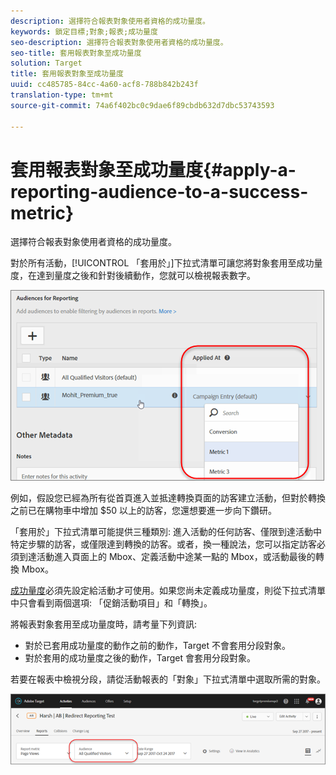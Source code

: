 ```yaml
---
description: 選擇符合報表對象使用者資格的成功量度。
keywords: 鎖定目標;對象;報表;成功量度
seo-description: 選擇符合報表對象使用者資格的成功量度。
seo-title: 套用報表對象至成功量度
solution: Target
title: 套用報表對象至成功量度
uuid: cc485785-84cc-4a60-acf8-788b842b243f
translation-type: tm+mt
source-git-commit: 74a6f402bc0c9dae6f89cbdb632d7dbc53743593

---
```



# 套用報表對象至成功量度{#apply-a-reporting-audience-to-a-success-metric}

選擇符合報表對象使用者資格的成功量度。

對於所有活動，[!UICONTROL 「套用於」]下拉式清單可讓您將對象套用至成功量度，在達到量度之後和針對後續動作，您就可以檢視報表數字。

![](assets/success_metric.png)

例如，假設您已經為所有從首頁進入並抵達轉換頁面的訪客建立活動，但對於轉換之前已在購物車中增加 $50 以上的訪客，您還想要進一步向下鑽研。

「套用於」下拉式清單可能提供三種類別: 進入活動的任何訪客、僅限到達活動中特定步驟的訪客，或僅限達到轉換的訪客。或者，換一種說法，您可以指定訪客必須到達活動進入頁面上的 Mbox、定義活動中途某一點的 Mbox，或活動最後的轉換 Mbox。

[成功量度](../c-activities/r-success-metrics/success-metrics.md#reference_D011575C85DA48E989A244593D9B9924)必須先設定給活動才可使用。如果您尚未定義成功量度，則從下拉式清單中只會看到兩個選項: 「促銷活動項目」和「轉換」。

將報表對象套用至成功量度時，請考量下列資訊:

* 對於已套用成功量度的動作之前的動作，Target 不會套用分段對象。
* 對於套用的成功量度之後的動作，Target 會套用分段對象。

若要在報表中檢視分段，請從活動報表的「對象」下拉式清單中選取所需的對象。

![](assets/reporting_audience_dropdown.png)

